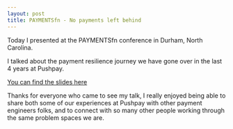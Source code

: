 ```yaml
---
layout: post
title: PAYMENTSfn - No payments left behind
---
```


Today I presented at the PAYMENTSfn conference in Durham, North Carolina.

I talked about the payment resilience journey we have gone over in the last 4 years at Pushpay.

[You can find the slides here](https://blog.bittercoder.com/slides/PaymentsFN-no-payment-left-behind.pdf)

Thanks for everyone who came to see my talk, I really enjoyed being able to share both some of our experiences at Pushpay with other payment engineers folks, and to connect with so many other people working through the same problem spaces we are.